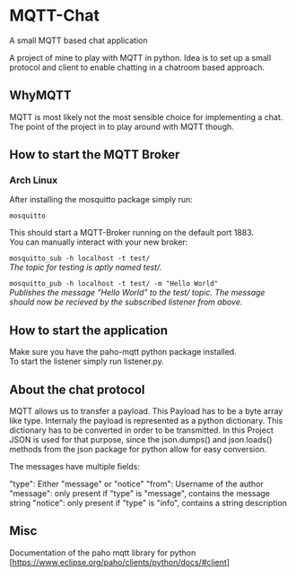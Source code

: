 # MQTT-Chat
A small MQTT based chat application

A project of mine to play with MQTT in python. Idea is to set up a small protocol and client to enable chatting in a chatroom based approach.

## WhyMQTT

MQTT is most likely not the most sensible choice for implementing a chat. The point of the project in to play around with MQTT though.

## How to start the MQTT Broker

### Arch Linux
After installing the mosquitto package simply run:

`mosquitto`

This should start a MQTT-Broker running on the default port 1883.<br>
You can manually interact with your new broker:

`mosquitto_sub -h localhost -t test/`<br>
*The topic for testing is aptly named test/.*

`mosquitto_pub -h localhost -t test/ -m "Hello World"`<br>
*Publishes the message "Hello World" to the test/ topic. The message should now be recieved by the subscribed listener from above.*

## How to start the application

Make sure you have the paho-mqtt python package installed.<br>
To start the listener simply run listener.py.

## About the chat protocol

MQTT allows us to transfer a payload. This Payload has to be a byte array like type. Internaly the payload is represented as a python dictionary. This dictionary has to be converted in order to be transmitted. In this Project JSON is used for that purpose, since the json.dumps() and json.loads() methods from the json package for python allow for easy conversion.

The messages have multiple fields:

"type": Either "message" or "notice"
"from": Username of the author
"message": only present if "type" is "message", contains the message string
"notice": only present if "type" is "info", contains a string description

## Misc

Documentation of the paho mqtt library for python
[https://www.eclipse.org/paho/clients/python/docs/#client]
